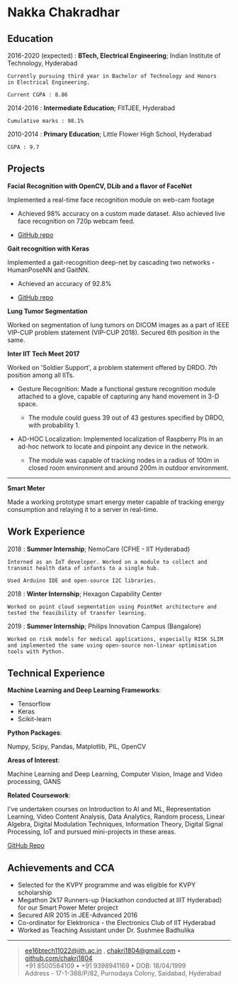 Nakka Chakradhar
============

Education
---------

2016-2020 (expected)
:   **BTech, Electrical Engineering**; Indian Institute of Technology, Hyderabad

    Currently pursuing third year in Bachelor of Technology and Honors
    in Electrical Engineering.

    Current CGPA : 8.86

2014-2016
:   **Intermediate Education**; FIITJEE, Hyderabad

    Cumulative marks : 98.1%

2010-2014
:   **Primary Education**; Little Flower High School, Hyderabad

    CGPA : 9.7

Projects
----------

**Facial Recognition with OpenCV, DLib and a flavor of FaceNet**

Implemented a real-time face recognition module on web-cam footage

* Achieved 98% accuracy on a custom made dataset. Also achieved live face recognition on 720p webcam feed.

* [GitHub repo](https://github.com/chakri1804/Face-Gait_recognition)

**Gait recognition with Keras**

Implemented a gait-recognition deep-net by cascading two networks - HumanPoseNN and GaitNN.

* Achieved an accuracy of 92.8%

* [GitHub repo](https://github.com/chakri1804/Face-Gait_recognition)

**Lung Tumor Segmentation**

Worked on segmentation of lung tumors on DICOM images as a part of IEEE VIP-CUP problem statement (VIP-CUP 2018). Secured 6th position in the same.

**Inter IIT Tech Meet 2017**

Worked on 'Soldier Support', a problem statement offered by DRDO. 7th position among all IITs.

* Gesture Recognition:
Made a functional gesture recognition module attached to a glove, capable of
capturing any hand movement in 3-D space.

  * The module could guess 39 out of 43 gestures specified by DRDO, with
    probability 1.

* AD-HOC Localization:
Implemented localization of Raspberry PIs in an ad-hoc network to locate and pinpoint any device in the network.

    * The module was capable of tracking nodes in a radius of 100m in closed room
      environment and around 200m in outdoor environment.

-----------------

**Smart Meter**

Made a working prototype smart energy meter capable of tracking energy consumption and relaying it to a server in real-time.

Work Experience
---------------

2018
:   **Summer Internship**; NemoCare (CFHE - IIT Hyderabad)

    Interned as an IoT developer. Worked on a module to collect and transmit health data of infants to a single hub.

    Used Arduino IDE and open-source I2C libraries.

2018
:   **Winter Internship**; Hexagon Capability Center

    Worked on point cloud segmentation using PointNet architecture and tested the feasibility of transfer learning.

2019
:   **Summer Internship**; Philips Innovation Campus (Bangalore)

    Worked on risk models for medical applications, especially RISK SLIM and implemented the same using open-source non-linear optimisation tools with Python.

Technical Experience
--------------------

**Machine Learning and Deep Learning Frameworks**:

* Tensorflow
* Keras
* Scikit-learn

**Python Packages**:

Numpy, Scipy, Pandas, Matplotlib, PIL, OpenCV

**Areas of Interest**:

Machine Learning and Deep Learning, Computer Vision, Image and Video processing, GANS

**Related Coursework**:

I've undertaken courses on Introduction to AI and ML, Representation Learning, Video Content Analysis, Data Analytics, Random process, Linear Algebra, Digital Modulation Techniques, Information Theory, Digital Signal Processing, IoT and pursued mini-projects in these areas.

[GitHub Repo](https://github.com/chakri1804)

Achievements and CCA
----------------------------------------
* Selected for the KVPY programme and was eligible for KVPY scholarship
* Megathon 2k17 Runners-up (Hackathon conducted at IIIT Hyderabad) for our Smart Power Meter project
* Secured AIR 2015 in JEE-Advanced 2016
* Co-ordinator for Elektronica - the Electronics Club of IIT Hyderabad
* Worked as Teaching Assistant under Dr. Sushmee Badhulika

----

> <ee16btech11022@iith.ac.in> , <chakri1804@gmail.com> • [github.com/chakri1804](https://github.com/chakri1804) \
> +91 8500584109 • +91 9398941169 • DOB: 18/04/1999\
> Address - 17-1-388/P/82, Purnodaya Colony, Saidabad, Hyderabad
